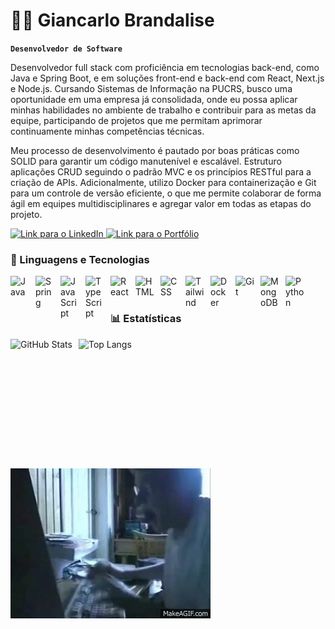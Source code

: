 # 👨‍💻 Giancarlo Brandalise

**`Desenvolvedor de Software`**

Desenvolvedor full stack com proficiência em tecnologias back-end, como Java e Spring Boot, e em soluções front-end e back-end com React, Next.js e Node.js. Cursando Sistemas de Informação na PUCRS, busco uma oportunidade em uma empresa já consolidada, onde eu possa aplicar minhas habilidades no ambiente de trabalho e contribuir para as metas da equipe, participando de projetos que me permitam aprimorar continuamente minhas competências técnicas.

Meu processo de desenvolvimento é pautado por boas práticas como SOLID para garantir um código manutenível e escalável. Estruturo aplicações CRUD seguindo o padrão MVC e os princípios RESTful para a criação de APIs. Adicionalmente, utilizo Docker para containerização e Git para um controle de versão eficiente, o que me permite colaborar de forma ágil em equipes multidisciplinares e agregar valor em todas as etapas do projeto.

<p align="left">
    <a href="https://www.linkedin.com/in/giancarlo-brandalise">
        <img 
            alt="Link para o LinkedIn" 
            title="Conecte-se comigo no LinkedIn" 
            src="https://img.shields.io/badge/-LinkedIn-0077B5?style=for-the-badge&logo=linkedin&logoColor=white"
            />
    </a> 
    <a href="https://giancarlo-folio-showcase.lovable.app"> 
        <img 
            alt="Link para o Portfólio" 
            title="Acesse meu Portfólio" 
            src="https://img.shields.io/badge/Portfolio-000000?style=for-the-badge&logo=folder&logoColor=white"
            />
    </a>
</p>





### 🤖 Linguagens e Tecnologias

<img align="left" alt="Java" title="Java" width="30px" style="padding-right: 10px;" src="https://cdn.jsdelivr.net/gh/devicons/devicon@latest/icons/java/java-original.svg" />
<img align="left" alt="Spring" title="Spring Boot" width="30px" style="padding-right: 10px;" src="https://cdn.jsdelivr.net/gh/devicons/devicon@latest/icons/spring/spring-original.svg" />
<img align="left" alt="JavaScript" title="JavaScript" width="30px" style="padding-right: 10px;" src="https://cdn.jsdelivr.net/gh/devicons/devicon@latest/icons/javascript/javascript-original.svg" />
<img align="left" alt="TypeScript" title="TypeScript" width="30px" style="padding-right: 10px;" src="https://cdn.jsdelivr.net/gh/devicons/devicon@latest/icons/typescript/typescript-original.svg" />
<img align="left" alt="React" title="React" width="30px" style="padding-right: 10px;" src="https://cdn.jsdelivr.net/gh/devicons/devicon@latest/icons/react/react-original.svg" />
<img align="left" alt="HTML" title="HTML" width="30px" style="padding-right: 10px;" src="https://cdn.jsdelivr.net/gh/devicons/devicon@latest/icons/html5/html5-original.svg" />
<img align="left" alt="CSS" title="CSS" width="30px" style="padding-right: 10px;" src="https://cdn.jsdelivr.net/gh/devicons/devicon@latest/icons/css3/css3-original.svg" />
<img align="left" alt="Tailwind" title="Tailwind CSS" width="30px" style="padding-right: 10px;" src="https://cdn.jsdelivr.net/gh/devicons/devicon@latest/icons/tailwindcss/tailwindcss-original.svg" />
<img align="left" alt="Docker" title="Docker" width="30px" style="padding-right: 10px;" src="https://cdn.jsdelivr.net/gh/devicons/devicon@latest/icons/docker/docker-original.svg" />
<img align="left" alt="Git" title="Git" width="30px" style="padding-right: 10px;" src="https://cdn.jsdelivr.net/gh/devicons/devicon@latest/icons/git/git-original.svg" />
<img align="left" alt="MongoDB" title="MongoDB" width="30px" style="padding-right: 10px;" src="https://cdn.jsdelivr.net/gh/devicons/devicon@latest/icons/mongodb/mongodb-original.svg" />
<img align="left" alt="Python" title="Python" width="30px" style="padding-right: 10px;" src="https://cdn.jsdelivr.net/gh/devicons/devicon@latest/icons/python/python-original.svg" />

<br/>
<br/>

### 📊 Estatísticas

<p>
  <img 
    align="left" 
    alt="GitHub Stats" 
    height="190" 
    style="padding-right: 10px;" 
    src="https://github-readme-stats-coral-nu-23.vercel.app/api?username=Giancarlo-BR&show_icons=true&theme=tokyonight&include_all_commits=true&locale=pt-br&count_private=true"
      />

<img 
      align="left" 
      alt="Top Langs" 
      height="190" 
      src="https://gitstatus-gamma.vercel.app/api/top-langs/?username=Giancarlo-BR&theme=tokyonight&layout=compact&custom_title=Linguagens&langs_count=8" 
  />

</p>


<br clear="both">
<br clear="both">

<img src="https://raw.githubusercontent.com/Giancarlo-BR/Giancarlo-BR/main/7br-q4.gif" width="320" alt="Developer GIF">

